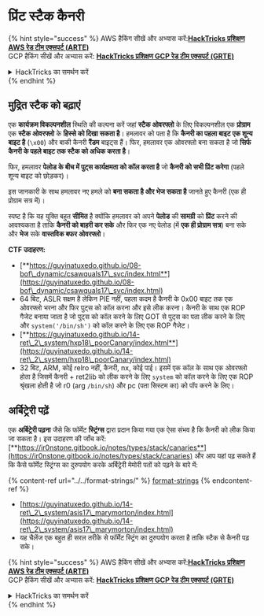 # प्रिंट स्टैक कैनरी

{% hint style="success" %}
AWS हैकिंग सीखें और अभ्यास करें:<img src="/.gitbook/assets/arte.png" alt="" data-size="line">[**HackTricks प्रशिक्षण AWS रेड टीम एक्सपर्ट (ARTE)**](https://training.hacktricks.xyz/courses/arte)<img src="/.gitbook/assets/arte.png" alt="" data-size="line">\
GCP हैकिंग सीखें और अभ्यास करें: <img src="/.gitbook/assets/grte.png" alt="" data-size="line">[**HackTricks प्रशिक्षण GCP रेड टीम एक्सपर्ट (GRTE)**<img src="/.gitbook/assets/grte.png" alt="" data-size="line">](https://training.hacktricks.xyz/courses/grte)

<details>

<summary>HackTricks का समर्थन करें</summary>

* [**सदस्यता योजनाएं**](https://github.com/sponsors/carlospolop) की जाँच करें!
* **शामिल हों** 💬 [**डिस्कॉर्ड समूह**](https://discord.gg/hRep4RUj7f) या [**टेलीग्राम समूह**](https://t.me/peass) या **ट्विटर** 🐦 [**@hacktricks\_live**](https://twitter.com/hacktricks\_live)** पर हमें **फॉलो** करें।
* **हैकिंग ट्रिक्स साझा करें, PRs सबमिट करके** [**HackTricks**](https://github.com/carlospolop/hacktricks) और [**HackTricks Cloud**](https://github.com/carlospolop/hacktricks-cloud) github रेपो में।

</details>
{% endhint %}

## मुद्रित स्टैक को बढ़ाएं

एक **कार्यक्रम विकल्पनशील** स्थिति की कल्पना करें जहां **स्टैक ओवरफ्लो** के लिए विकल्पनशील एक **प्रोग्राम** एक **स्टैक ओवरफ्लो** के **हिस्से को दिखा सकता है**। हमलावर को पता है कि **कैनरी का पहला बाइट एक शून्य बाइट है** (`\x00`) और बाकी कैनरी **रैंडम** बाइट्स हैं। फिर, हमलावर एक ओवरफ्लो बना सकता है जो **सिर्फ कैनरी के पहले बाइट तक स्टैक को अधिक करता है**।

फिर, हमलावर **पेलोड के बीच में पुट्स कार्यक्षमता को कॉल करता है** जो **कैनरी को सभी प्रिंट करेगा** (पहले शून्य बाइट को छोड़कर)।

इस जानकारी के साथ हमलावर नए हमले को **बना सकता है और भेज सकता है** जानते हुए कैनरी (एक ही प्रोग्राम सत्र में)।

स्पष्ट है कि यह युक्ति बहुत **सीमित** है क्योंकि हमलावर को अपने **पेलोड** की **सामग्री** को **प्रिंट** करने की आवश्यकता है ताकि **कैनरी को बाहरी कर सके** और फिर एक नए पेलोड (में **एक ही प्रोग्राम सत्र**) बना सके और **भेज** सके **वास्तविक बफर ओवरफ्लो**।

**CTF उदाहरण:**&#x20;

* [**https://guyinatuxedo.github.io/08-bof\_dynamic/csawquals17\_svc/index.html**](https://guyinatuxedo.github.io/08-bof\_dynamic/csawquals17\_svc/index.html)
* 64 बिट, ASLR सक्षम है लेकिन PIE नहीं, पहला कदम है कैनरी के 0x00 बाइट तक एक ओवरफ्लो भरना और फिर पुट्स को कॉल करना और इसे लीक करना। कैनरी के साथ एक ROP गैजेट बनाया जाता है जो पुट्स को कॉल करने के लिए GOT से पुट्स का पता लीक करने के लिए और `system('/bin/sh')` को कॉल करने के लिए एक ROP गैजेट।
* [**https://guyinatuxedo.github.io/14-ret\_2\_system/hxp18\_poorCanary/index.html**](https://guyinatuxedo.github.io/14-ret\_2\_system/hxp18\_poorCanary/index.html)
* 32 बिट, ARM, कोई relro नहीं, कैनरी, nx, कोई पाई। इसमें एक कॉल के साथ एक ओवरफ्लो होता है जिसमें कैनरी + ret2lib को लीक करने के लिए `system` को कॉल करने के लिए एक ROP श्रृंखला होती है जो r0 (arg `/bin/sh`) और pc (पता सिस्टम का) को पॉप करने के लिए।

## अर्बिट्रेरी पढ़ें

एक **अर्बिट्रेरी पढ़ना** जैसे कि फॉर्मेट **स्ट्रिंग्स** द्वारा प्रदान किया गया एक ऐसा संभव है कि कैनरी को लीक किया जा सकता है। इस उदाहरण की जाँच करें: [**https://ir0nstone.gitbook.io/notes/types/stack/canaries**](https://ir0nstone.gitbook.io/notes/types/stack/canaries) और आप यहां पढ़ सकते हैं कि कैसे फॉर्मेट स्ट्रिंग्स का दुरुपयोग करके अर्बिट्रेरी मेमोरी पतों को पढ़ने के बारे में:

{% content-ref url="../../format-strings/" %}
[format-strings](../../format-strings/)
{% endcontent-ref %}

* [https://guyinatuxedo.github.io/14-ret\_2\_system/asis17\_marymorton/index.html](https://guyinatuxedo.github.io/14-ret\_2\_system/asis17\_marymorton/index.html)
* यह चैलेंज एक बहुत ही सरल तरीके से फॉर्मेट स्ट्रिंग का दुरुपयोग करता है ताकि स्टैक से कैनरी पढ़ सके।

{% hint style="success" %}
AWS हैकिंग सीखें और अभ्यास करें:<img src="/.gitbook/assets/arte.png" alt="" data-size="line">[**HackTricks प्रशिक्षण AWS रेड टीम एक्सपर्ट (ARTE)**](https://training.hacktricks.xyz/courses/arte)<img src="/.gitbook/assets/arte.png" alt="" data-size="line">\
GCP हैकिंग सीखें और अभ्यास करें: <img src="/.gitbook/assets/grte.png" alt="" data-size="line">[**HackTricks प्रशिक्षण GCP रेड टीम एक्सपर्ट (GRTE)**<img src="/.gitbook/assets/grte.png" alt="" data-size="line">](https://training.hacktricks.xyz/courses/grte)

<details>

<summary>HackTricks का समर्थन करें</summary>

* [**सदस्यता योजनाएं**](https://github.com/sponsors/carlospolop) की जाँच करें!
* **शामिल हों** 💬 [**डिस्कॉर्ड समूह**](https://discord.gg/hRep4RUj7f) या [**टेलीग्राम समूह**](https://t.me/peass) या **ट्विटर** 🐦 [**@hacktricks\_live**](https://twitter.com/hacktricks\_live)** पर हमें **फॉलो** करें।
* **हैकिंग ट्रिक्स साझा करें, PRs सबमिट करके** [**HackTricks**](https://github.com/carlospolop/hacktricks) और [**HackTricks Cloud**](https://github.com/carlospolop/hacktricks-cloud) github रेपो में।

</details>
{% endhint %}
